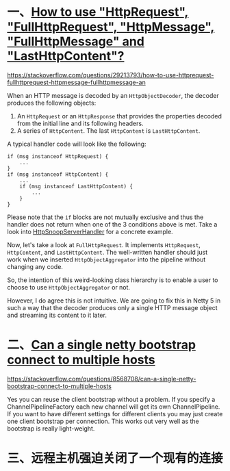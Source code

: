 # 一、[How to use "HttpRequest", "FullHttpRequest", "HttpMessage", "FullHttpMessage" and "LastHttpContent"?](https://stackoverflow.com/questions/29213793/how-to-use-httprequest-fullhttprequest-httpmessage-fullhttpmessage-an)

https://stackoverflow.com/questions/29213793/how-to-use-httprequest-fullhttprequest-httpmessage-fullhttpmessage-an

When an HTTP message is decoded by an `HttpObjectDecoder`, the decoder produces the following objects:

1. An `HttpRequest` or an `HttpResponse` that provides the properties decoded from the initial line and its following headers.
2. A series of `HttpContent`. The last `HttpContent` is `LastHttpContent`.

A typical handler code will look like the following:

```
if (msg instanceof HttpRequest) {
    ...
}
if (msg instanceof HttpContent) {
    ...
    if (msg instanceof LastHttpContent) {
        ...
    }
}
```

Please note that the `if` blocks are not mutually exclusive and thus the handler does not return when one of the 3 conditions above is met. Take a look into [HttpSnoopServerHandler](https://github.com/netty/netty/blob/4.1/example/src/main/java/io/netty/example/http/snoop/HttpSnoopServerHandler.java#L60) for a concrete example.

Now, let's take a look at `FullHttpRequest`. It implements `HttpRequest`, `HttpContent`, and `LastHttpContent`. The well-written handler should just work when we inserted `HttpObjectAggregator` into the pipeline without changing any code.

So, the intention of this weird-looking class hierarchy is to enable a user to choose to use `HttpObjectAggregator` or not.

However, I do agree this is not intuitive. We are going to fix this in Netty 5 in such a way that the decoder produces only a single HTTP message object and streaming its content to it later.

# 二、[Can a single netty bootstrap connect to multiple hosts](https://stackoverflow.com/questions/8568708/can-a-single-netty-bootstrap-connect-to-multiple-hosts)

https://stackoverflow.com/questions/8568708/can-a-single-netty-bootstrap-connect-to-multiple-hosts

Yes you can reuse the client bootstrap without a problem. If you specify a ChannelPipelineFactory each new channel will get its own ChannelPipeline. If you want to have different settings for different clients you may just create one client bootstrap per connection. This works out very well as the bootstrap is really light-weight.

# 三、远程主机强迫关闭了一个现有的连接

